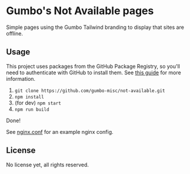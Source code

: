 # Gumbo's Not Available pages

Simple pages using the Gumbo Tailwind branding to display that sites are offline.

## Usage

This project uses packages from the GitHub Package Registry, so you'll need to authenticate with GitHub to install them.
See [this guide][npm-auth] for more information.

1. `git clone https://github.com/gumbo-misc/not-available.git`
2. `npm install`
3. (for dev) `npm start`
4. `npm run build`

Done!

See [nginx.conf][nginx-conf] for an example nginx config.

## License

No license yet, all rights reserved.

[npm-auth]: https://docs.github.com/en/packages/working-with-a-github-packages-registry/working-with-the-npm-registry#authenticating-to-github-packages
[nginx-conf]: ./nginx.conf
